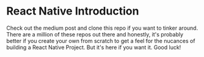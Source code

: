 # React Native Introduction

Check out the medium post and clone this repo if you want to tinker around. There are a million of these repos out there and honestly, it's probably better if you create your own from scratch to get a feel for the nucances of building a React Native Project. But it's here if you want it. Good luck!
